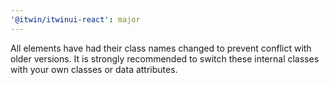 ```yaml
---
'@itwin/itwinui-react': major
---
```


All elements have had their class names changed to prevent conflict with older versions. It is strongly recommended to switch these internal classes with your own classes or data attributes.
